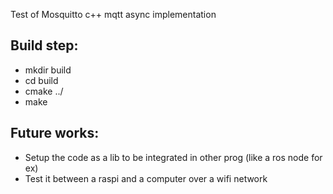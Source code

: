 Test of Mosquitto c++ mqtt async implementation

Build step:
------
* mkdir build
* cd build
* cmake ../
* make

Future works:
------
* Setup the code as a lib to be integrated in other prog (like a ros node for ex)
* Test it between a raspi and a computer over a wifi network
